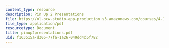 ```yaml
---
content_type: resource
description: Pin Up 2 Presentations
file: https://ol-ocw-studio-app-production.s3.amazonaws.com/courses/4-184-architectural-design-workshops-computational-design-for-housing-spring-2002/f163515ad30577fa1a26049dd4d5f782_pinup2presentations.pdf
file_type: application/pdf
resourcetype: Document
title: pinup2presentations.pdf
uid: f163515a-d305-77fa-1a26-049dd4d5f782
---
```

